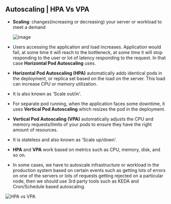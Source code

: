 ## Autoscaling | HPA Vs VPA

- **Scaling**: changes(increasing or decreasing) your server or workload to meet a demand


  ![image](https://github.com/user-attachments/assets/3015e0c1-97de-4123-835d-b83c116f3411)
  
- Users accessing the application and load increases. Application would fail, at some time it will reach to the bottleneck, at some time it will stop responding to the user or lot of latency responding to the request. In that case **Horizontal Pod Autoscaling** uses.
- **Horizontal Pod Autoscaling (HPA)** automatically adds identical pods in the deployment, or replica set based on the load on the server. This load can increase CPU or memory utilization.
- It is also known as 'Scale out/in'.

- For separate pod running, when the application faces some downtime, it uses  **Vertical Pod Autoscaling** which resizes the pod in the deployment.
- **Vertical Pod Autoscaling (VPA)** automatically adjusts the CPU and memory requests/limits of your pods to ensure they have the right amount of resources.
- It is stateless and also known as 'Scale up/down'.

- **HPA** and **VPA** work based on metrics such as CPU, memory, disk, and so on.
- In some cases, we have to autoscale infrastructure or workload in the production system based on certain events such as getting lots of errors on one of the servers or lots of requests getting rejected on a particular node, then we should use 3rd party tools such as KEDA and Cron/Schedule based autoscaling.
  

![HPA vs VPA](https://github.com/user-attachments/assets/681d3df7-3e19-4e9a-b470-c870f98af4c1)

